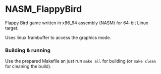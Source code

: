 # NASM_FlappyBird
Flappy Bird game written in x86_64 assembly (NASM) for 64-bit Linux target.

Uses linux frambuffer to access the graphics mode.


### Building & running
Use the prepared Makefile an just run ```make all``` for building (or ```make clean``` for cleaning the build).
